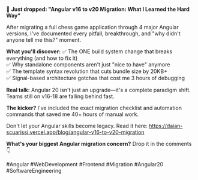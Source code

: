 🚀 **Just dropped: "Angular v16 to v20 Migration: What I Learned the Hard Way"**

After migrating a full chess game application through 4 major Angular versions, I've documented every pitfall, breakthrough, and "why didn't anyone tell me this?" moment.

**What you'll discover:**
✅ The ONE build system change that breaks everything (and how to fix it)  
✅ Why standalone components aren't just "nice to have" anymore  
✅ The template syntax revolution that cuts bundle size by 20KB+  
✅ Signal-based architecture gotchas that cost me 3 hours of debugging  

**Real talk:** Angular 20 isn't just an upgrade—it's a complete paradigm shift. Teams still on v16-18 are falling behind fast.

**The kicker?** I've included the exact migration checklist and automation commands that saved me 40+ hours of manual work.

Don't let your Angular skills become legacy. Read it here: https://daian-scuarissi.vercel.app/blog/angular-v16-to-v20-migration

**What's your biggest Angular migration concern?** Drop it in the comments 👇

#Angular #WebDevelopment #Frontend #Migration #Angular20 #SoftwareEngineering